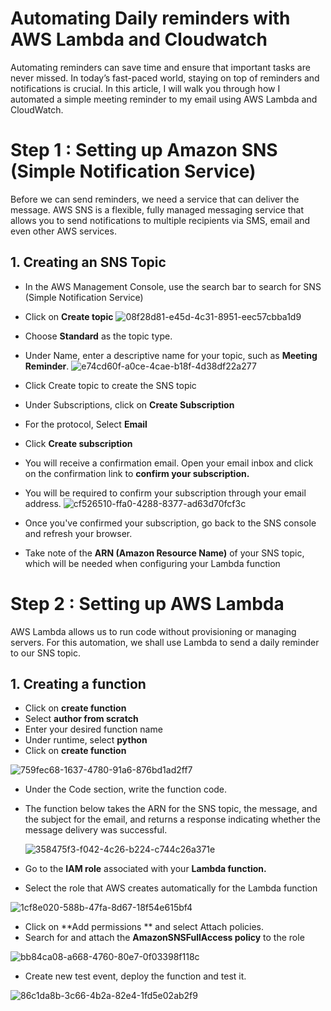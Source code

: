 # Automating Daily reminders with AWS Lambda and Cloudwatch 

Automating reminders can save time and ensure that important tasks are never missed. In today’s fast-paced world, staying on top of reminders and notifications is crucial. In this article, I will walk you through how I automated a simple meeting reminder to my email using AWS Lambda and CloudWatch.

# Step 1 : Setting up Amazon SNS (Simple Notification Service)
Before we can send reminders, we need a service that can deliver the message. AWS SNS is a flexible, fully managed messaging service that allows you to send notifications to multiple recipients via SMS, email and even other AWS services.
 ## 1. Creating an SNS Topic
 - In the AWS Management Console, use the search bar to search for SNS (Simple Notification Service)
 - Click on **Create topic**
  ![08f28d81-e45d-4c31-8951-eec57cbba1d9](https://github.com/user-attachments/assets/52332daa-37e0-4a8d-864a-6fa48314ccd8)

 - Choose **Standard** as the topic type.
 - Under Name, enter a descriptive name for your topic, such as **Meeting Reminder**.
   ![e74cd60f-a0ce-4cae-b18f-4d38df22a277](https://github.com/user-attachments/assets/1dbe9492-a366-4b22-ac78-196a21a13c15)
   
 - Click Create topic to create the SNS topic
 - Under Subscriptions, click on **Create Subscription**
 - For the protocol, Select **Email**
 - Click **Create subscription**
 - You will receive a confirmation email. Open your email inbox and click on the confirmation link to **confirm your subscription.**
 - You will be required to confirm your subscription through your email address.
   ![cf526510-ffa0-4288-8377-ad63d70fcf3c](https://github.com/user-attachments/assets/79f81192-a982-400c-ac91-d5bbef41300b)
   
 - Once you've confirmed your subscription, go back to the SNS console and refresh your browser.
 - Take note of the **ARN (Amazon Resource Name)** of your SNS topic, which will be needed when configuring your Lambda function

# Step 2 : Setting up AWS Lambda
AWS Lambda allows us to run code without provisioning or managing servers. For this automation, we shall use Lambda to send a daily reminder to our SNS topic.

 ## 1. Creating a function
 -  Click on **create function**
 -  Select **author from scratch**
 -  Enter your desired function name
 -  Under runtime, select **python**
 -  Click on **create function**

  ![759fec68-1637-4780-91a6-876bd1ad2ff7](https://github.com/user-attachments/assets/247d7a47-97fa-49fa-8871-2dadcd1aeebe)

- Under the Code section, write the function code.
- The function below takes the ARN for the SNS topic, the message, and the subject for the email, and returns a response indicating whether the message delivery was successful.

  ![358475f3-f042-4c26-b224-c744c26a371e](https://github.com/user-attachments/assets/bb84b7b3-3353-4636-a5fa-1d323de0852b)

- Go to the **IAM role** associated with your **Lambda function.**
- Select the role that AWS creates automatically for the Lambda function
  
![1cf8e020-588b-47fa-8d67-18f54e615bf4](https://github.com/user-attachments/assets/0456b0ca-db5e-4444-955a-c07774c18325)

- Click on **Add permissions ** and select Attach policies.
- Search for and attach the **AmazonSNSFullAccess policy** to the role

![bb84ca08-a668-4760-80e7-0f03398f118c](https://github.com/user-attachments/assets/61a5d0ca-d63f-4d0b-b787-f8f830225918)

- Create new test event, deploy the function and test it.

![86c1da8b-3c66-4b2a-82e4-1fd5e02ab2f9](https://github.com/user-attachments/assets/c3808ac8-6665-4a76-9a74-e5c112dca16a)











